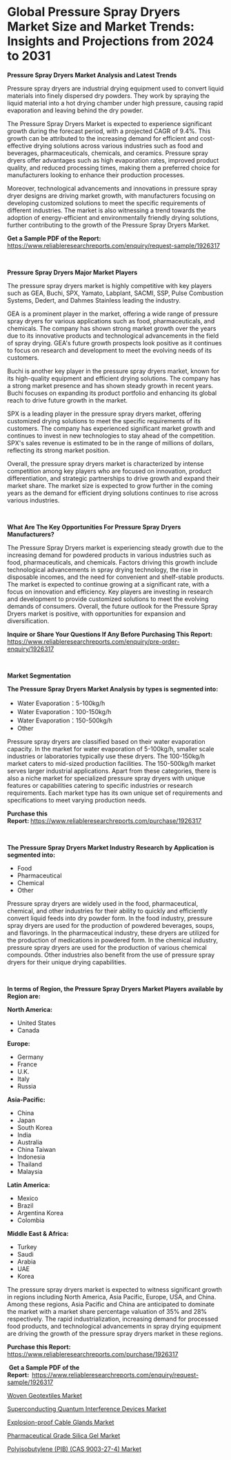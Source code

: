<p><h1>Global Pressure Spray Dryers Market Size and Market Trends: Insights and Projections from 2024 to 2031</h1></p><p><strong>Pressure Spray Dryers Market Analysis and Latest Trends</strong></p>
<p><p>Pressure spray dryers are industrial drying equipment used to convert liquid materials into finely dispersed dry powders. They work by spraying the liquid material into a hot drying chamber under high pressure, causing rapid evaporation and leaving behind the dry powder.</p><p>The Pressure Spray Dryers Market is expected to experience significant growth during the forecast period, with a projected CAGR of 9.4%. This growth can be attributed to the increasing demand for efficient and cost-effective drying solutions across various industries such as food and beverages, pharmaceuticals, chemicals, and ceramics. Pressure spray dryers offer advantages such as high evaporation rates, improved product quality, and reduced processing times, making them a preferred choice for manufacturers looking to enhance their production processes.</p><p>Moreover, technological advancements and innovations in pressure spray dryer designs are driving market growth, with manufacturers focusing on developing customized solutions to meet the specific requirements of different industries. The market is also witnessing a trend towards the adoption of energy-efficient and environmentally friendly drying solutions, further contributing to the growth of the Pressure Spray Dryers Market.</p></p>
<p><strong>Get a Sample PDF of the Report:&nbsp;</strong> <a href="https://www.reliableresearchreports.com/enquiry/request-sample/1926317">https://www.reliableresearchreports.com/enquiry/request-sample/1926317</a></p>
<p>&nbsp;</p>
<p><strong>Pressure Spray Dryers Major Market Players</strong></p>
<p><p>The pressure spray dryers market is highly competitive with key players such as GEA, Buchi, SPX, Yamato, Labplant, SACMI, SSP, Pulse Combustion Systems, Dedert, and Dahmes Stainless leading the industry. </p><p>GEA is a prominent player in the market, offering a wide range of pressure spray dryers for various applications such as food, pharmaceuticals, and chemicals. The company has shown strong market growth over the years due to its innovative products and technological advancements in the field of spray drying. GEA's future growth prospects look positive as it continues to focus on research and development to meet the evolving needs of its customers.</p><p>Buchi is another key player in the pressure spray dryers market, known for its high-quality equipment and efficient drying solutions. The company has a strong market presence and has shown steady growth in recent years. Buchi focuses on expanding its product portfolio and enhancing its global reach to drive future growth in the market.</p><p>SPX is a leading player in the pressure spray dryers market, offering customized drying solutions to meet the specific requirements of its customers. The company has experienced significant market growth and continues to invest in new technologies to stay ahead of the competition. SPX's sales revenue is estimated to be in the range of millions of dollars, reflecting its strong market position.</p><p>Overall, the pressure spray dryers market is characterized by intense competition among key players who are focused on innovation, product differentiation, and strategic partnerships to drive growth and expand their market share. The market size is expected to grow further in the coming years as the demand for efficient drying solutions continues to rise across various industries.</p></p>
<p>&nbsp;</p>
<p><strong>What Are The Key Opportunities For Pressure Spray Dryers Manufacturers?</strong></p>
<p><p>The Pressure Spray Dryers market is experiencing steady growth due to the increasing demand for powdered products in various industries such as food, pharmaceuticals, and chemicals. Factors driving this growth include technological advancements in spray drying technology, the rise in disposable incomes, and the need for convenient and shelf-stable products. The market is expected to continue growing at a significant rate, with a focus on innovation and efficiency. Key players are investing in research and development to provide customized solutions to meet the evolving demands of consumers. Overall, the future outlook for the Pressure Spray Dryers market is positive, with opportunities for expansion and diversification.</p></p>
<p><strong>Inquire or Share Your Questions If Any Before Purchasing This Report:</strong> <a href="https://www.reliableresearchreports.com/enquiry/pre-order-enquiry/1926317">https://www.reliableresearchreports.com/enquiry/pre-order-enquiry/1926317</a></p>
<p>&nbsp;</p>
<p><strong>Market Segmentation</strong></p>
<p><strong>The Pressure Spray Dryers Market Analysis by types is segmented into:</strong></p>
<p><ul><li>Water Evaporation：5-100kg/h</li><li>Water Evaporation：100-150kg/h</li><li>Water Evaporation：150-500kg/h</li><li>Other</li></ul></p>
<p><p>Pressure spray dryers are classified based on their water evaporation capacity. In the market for water evaporation of 5-100kg/h, smaller scale industries or laboratories typically use these dryers. The 100-150kg/h market caters to mid-sized production facilities. The 150-500kg/h market serves larger industrial applications. Apart from these categories, there is also a niche market for specialized pressure spray dryers with unique features or capabilities catering to specific industries or research requirements. Each market type has its own unique set of requirements and specifications to meet varying production needs.</p></p>
<p><strong>Purchase this Report:&nbsp;</strong><a href="https://www.reliableresearchreports.com/purchase/1926317">https://www.reliableresearchreports.com/purchase/1926317</a></p>
<p>&nbsp;</p>
<p><strong>The Pressure Spray Dryers Market Industry Research by Application is segmented into:</strong></p>
<p><ul><li>Food</li><li>Pharmaceutical</li><li>Chemical</li><li>Other</li></ul></p>
<p><p>Pressure spray dryers are widely used in the food, pharmaceutical, chemical, and other industries for their ability to quickly and efficiently convert liquid feeds into dry powder form. In the food industry, pressure spray dryers are used for the production of powdered beverages, soups, and flavorings. In the pharmaceutical industry, these dryers are utilized for the production of medications in powdered form. In the chemical industry, pressure spray dryers are used for the production of various chemical compounds. Other industries also benefit from the use of pressure spray dryers for their unique drying capabilities.</p></p>
<p>&nbsp;</p>
<p><strong>In terms of Region, the Pressure Spray Dryers Market Players available by Region are:</strong></p>
<p>
    <p> <strong> North America: </strong>
        <ul>
            <li>United States</li>
            <li>Canada</li>
        </ul>
        </p> 
    <p> <strong> Europe: </strong>
        <ul>
            <li>Germany</li>
            <li>France</li>
            <li>U.K.</li>
            <li>Italy</li>
            <li>Russia</li>
        </ul>
        </p> 
    <p> <strong> Asia-Pacific: </strong>
        <ul>
            <li>China</li>
            <li>Japan</li>
            <li>South Korea</li>
            <li>India</li>
            <li>Australia</li>
            <li>China Taiwan</li>
            <li>Indonesia</li>
            <li>Thailand</li>
            <li>Malaysia</li>
        </ul>
        </p> 
    <p> <strong> Latin America: </strong>
        <ul>
            <li>Mexico</li>
            <li>Brazil</li>
            <li>Argentina Korea</li>
            <li>Colombia</li>
        </ul>
        </p> 
    <p> <strong> Middle East & Africa: </strong>
        <ul>
            <li>Turkey</li>
            <li>Saudi</li>
            <li>Arabia</li>
            <li>UAE</li>
            <li>Korea</li>
        </ul>
    </p>
    </p>
<p><p>The pressure spray dryers market is expected to witness significant growth in regions including North America, Asia Pacific, Europe, USA, and China. Among these regions, Asia Pacific and China are anticipated to dominate the market with a market share percentage valuation of 35% and 28% respectively. The rapid industrialization, increasing demand for processed food products, and technological advancements in spray drying equipment are driving the growth of the pressure spray dryers market in these regions.</p></p>
<p><strong>Purchase this Report: </strong><a href="https://www.reliableresearchreports.com/purchase/1926317">https://www.reliableresearchreports.com/purchase/1926317</a></p>
<p>&nbsp;<strong>Get a Sample PDF of the Report:&nbsp;&nbsp;</strong><a href="https://www.reliableresearchreports.com/enquiry/request-sample/1926317">https://www.reliableresearchreports.com/enquiry/request-sample/1926317</a></p>
<p><strong></strong></p>
<p><p><a href="https://view.publitas.com/reportprime-1/woven-geotextiles-market-provides-detailed-segmentation-of-this-market-based-on-type-application-and-region-and-forecast-for-the-period-from-2024-2031/">Woven Geotextiles Market</a></p><p><a href="https://view.publitas.com/reportprime-1/superconducting-quantum-interference-devices-market-size-furnishes-valuable-information-encompassing-market-share-market-trends-and-projections-spanning-from-2024-to-2031/">Superconducting Quantum Interference Devices Market</a></p><p><a href="https://unruly-ladybug-44b.notion.site/Explosion-proof-Cable-Glands-Market-Insights-Market-Players-and-Forecast-Till-2031-5012f9fbd4da48c9999b7498014a0f4a">Explosion-proof Cable Glands Market</a></p><p><a href="https://cute-banjo-8ca.notion.site/Pharmaceutical-Grade-Silica-Gel-Market-Centers-on-Aspects-such-as-Market-Growth-Market-Share-Marke-eb0d6889f0ff443192e8d92b5f948695">Pharmaceutical Grade Silica Gel Market</a></p><p><a href="https://shimmer-gardenia-37a.notion.site/Polyisobutylene-PIB-CAS-9003-27-4-Market-Size-2024-2031-Global-Industrial-Analysis-Key-Geogra-5af68ef1d18b4e66a159516ff42e1408">Polyisobutylene (PIB) (CAS 9003-27-4) Market</a></p></p>